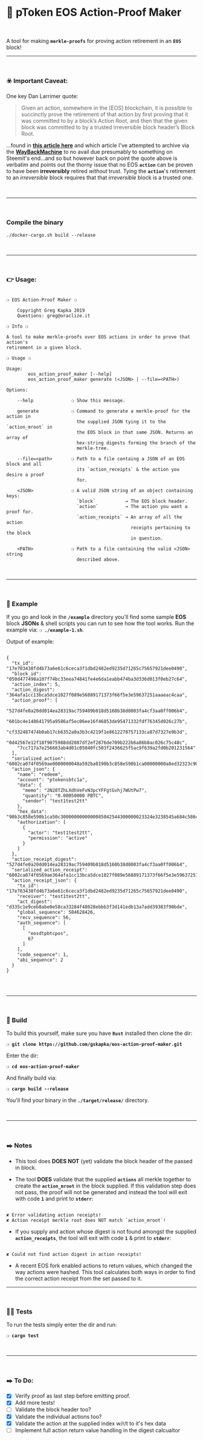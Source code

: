 # :herb: pToken EOS Action-Proof Maker

&nbsp;

A tool for making __`merkle-proofs`__ for proving action retirement in an __`EOS`__ block!

***

&nbsp;

### :biohazard: Important Caveat:

One key Dan Larrimer quote:

> Given an action, somewhere in the [EOS] blockchain, it is possible to succinctly prove the retirement of that action by first proving that it was committed to by a block’s Action Root, and then that the given block was committed to by a trusted irreversible block header’s Block Root.

...found in __[this article here](https://steemit.com/eos/@dan/inter-blockchain-communication-via-merkle-proofs-with-eos-io)__ and which article I've attempted to archive via the __[WayBackMachine](https://web.archive.org/web/20191112104752/https://steemit.com/eos/@dan/inter-blockchain-communication-via-merkle-proofs-with-eos-io)__ to no avail due presumably to something on Steemit's end...and so but however back on point the quote above is verbatim and points out the thorny issue that no EOS __`action`__ can be proven to have been __irreversibly__ retired _without_ trust. Tying the __`action`__'s retirement to an _irreversible_ block requires that that _irreversible_ block is a trusted one.

&nbsp;

***

&nbsp;

### Compile the binary

```./docker-cargo.sh build --release```


&nbsp;

***

&nbsp;

### :point_right: Usage:

```

❍ EOS Action-Proof Maker ❍

    Copyright Greg Kapka 2019
    Questions: greg@oraclize.it

❍ Info ❍

A tool to make merkle-proofs over EOS actions in order to prove that action's
retirement in a given block.

❍ Usage ❍

Usage:
        eos_action_proof_maker [--help]
        eos_action_proof_maker generate (<JSON> | --file=<PATH>)

Options:

    --help              ❍ Show this message.

    generate            ❍ Command to generate a merkle-proof for the action in
                          the supplied JSON tying it to the `action_mroot` in
                          the EOS block in that same JSON. Returns an array of
                          hex-string digests forming the branch of the
                          merkle-tree.

    --file=<path>       ❍ Path to a file containg a JSON of an EOS block and all
                          its `action_receipts` & the action you desire a proof
                          for.

    <JSON>              ❍ A valid JSON string of an object containing keys:
                          `block`           ➔ The EOS block header.
                          `action`          ➔ The action you want a proof for.
                          `action_receipts` ➔ An array of all the action
                                              receipts pertaining to the block
                                              in question.

    <PATH>              ❍ Path to a file containing the valid <JSON> string
                          described above.

```

&nbsp;

***

&nbsp;

### :microscope: Example

If you go and look in the __`/example`__ directory you'll find some sample __EOS__ block __JSONs__ & shell scripts you can run to see how the tool works. Run the example via: __`❍ ./example-1.sh`__.

Output of example:

```

{
  "tx_id": "17e703438fd4b73a6e61c6ceca3f1dbd2482ed9235d71265c75657921dee0490",
  "block_id": "050d477498a107f74bc33eea74841fe4e6da1eabb474ba3d336d013f0eb27c64",
  "action_index": 5,
  "action_digest": "364afa1cc13bca5dce1027f089e56889171373f66f5e3e59637251aaaeac4caa",
  "action_proof": [
    "527d4fe0a20dd014ea28319ac759409b018d5160b38d8003fa4cf3aa0ff006b4",
    "601bc4e148641795a9586af5ec06ee16f46853de95471332fdf76345d026c27b",
    "cf332487474b0ab17cb6352a0a3b3c4219f1e8612278757133ca87d7327e9b3d",
    "0d42567e12f18f9075988dd2087df2ef2876de709b222b6a86b8ac026c75c48c",
    "7cc717a7e256683ab4d01c05040fc503f2436625f5ac9f639a2fd0b201231564"
  ],
  "serialized_action": "6002ca074f0569ae0000000048a592ba0190b3c858e590b1ca00000000a8ed32323c90b3c858e590b1ca50c3000000000000085042544300000023324e3238545a684c586468566546764e33706359464667744776686a37575574507737",
  "action_json": {
    "name": "redeem",
    "account": "ptokensbtc1a",
    "data": {
      "memo": "2N28TZhLXdhVeFvN3pcYFFgtGvhj7WUtPw7",
      "quantity": "0.00050000 PBTC",
      "sender": "test1test2tt"
    },
    "hex_data": "90b3c858e590b1ca50c3000000000000085042544300000023324e3238545a684c586468566546764e33706359464667744776686a37575574507737",
    "authorization": [
      {
        "actor": "test1test2tt",
        "permission": "active"
      }
    ]
  },
  "action_receipt_digest": "527d4fe0a20dd014ea28319ac759409b018d5160b38d8003fa4cf3aa0ff006b4",
  "serialized_action_receipt": "6002ca074f0569ae364afa1cc13bca5dce1027f089e56889171373f66f5e3e59637251aaaeac4caacbb8d822000000005a000000000000000190b3c858e590b1ca82000000000000000102",
  "action_receipt_json": {
    "tx_id": "17e703438fd4b73a6e61c6ceca3f1dbd2482ed9235d71265c75657921dee0490",
    "receiver": "test1test2tt",
    "act_digest": "d335c1e9ceb8abe0e58ca33284f48028ebbb3f3d141edb13a7add39383f90bde",
    "global_sequence": 584628426,
    "recv_sequence": 56,
    "auth_sequence": [
      [
        "eosdtpbtcpos",
        67
      ]
    ],
    "code_sequence": 1,
    "abi_sequence": 2
  }
}


```

&nbsp;

***

&nbsp;

### :wrench: Build

To build this yourself, make sure you have __`Rust`__ installed then clone the dir:

__`❍ git clone https://github.com/gskapka/eos-action-proof-maker.git`__

Enter the dir:

__`❍ cd eos-action-proof-maker`__

And finally build via:

__`❍ cargo build --release`__

You'll find your binary in the __`./target/release/`__ directory.

&nbsp;

***

&nbsp;

### :black_nib: Notes

 - This tool does __DOES NOT__ (yet) validate the block header of the passed in block.

 - The tool __DOES__ validate that the supplied __`actions`__ all merkle together to create the __`action_mroot`__ in the block supplied. If this validation step does not pass, the proof will not be generated and instead the tool will exit with code __`1`__ and print to __`stderr`__:

```

✘ Error validating action receipts!
✘ Action receipt merkle root does NOT match `action_mroot`!

```

 - If you supply and action whose digest is not found amongst the supplied __`action_receipts`__, the tool will exit with code __`1`__ & print to __`stderr`__:

```

✘ Could not find action digest in action receipts!

```

 - A recent EOS fork enabled actions to return values, which changed the way actions were hashed. This tool calculates both ways in order to find the correct action receipt from the set passed to it.

***

&nbsp;

### :guardsman: Tests

To run the tests simply enter the dir and run:

__`❍ cargo test`__

&nbsp;

***

&nbsp;

### :black_nib: To Do:

- [x] Verify proof as last step before emitting proof.
- [x] Add more tests!
- [ ] Validate the block header too?
- [x] Validate the individual actions too?
- [x] Validate the action at the supplied index w/r/t to it's hex data
- [ ] Implement full action return value handling in the digest calcualtor
